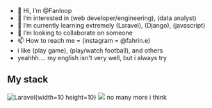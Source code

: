- 👋 Hi, I’m @Fanloop
- 👀 I’m interested in (web developer/engineering), (data analyst)
- 🌱 I’m currently learning extremely (Laravel), (Django), (javascript)
- 💞️ I’m looking to collaborate on someone
- 📫 How to reach me = (instagram = @fahrin.e)
- i like (play game), (play/watch football), and others
- yeahhh.... my english isn't very well, but i always try

## My stack
![Laravel](https://cdn.jsdelivr.net/gh/devicons/devicon@latest/icons/laravel/laravel-original-wordmark.svg){width=10 height=10}
<img src="https://cdn.jsdelivr.net/gh/devicons/devicon@latest/icons/laravel/laravel-original-wordmark.svg" />
no many more i think
